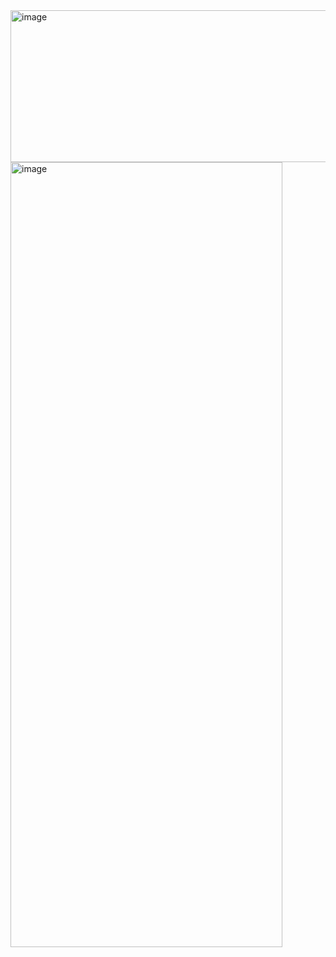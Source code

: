 <img width="1124" height="243" alt="image" src="https://github.com/user-attachments/assets/9e1c3683-e7d1-49c7-a9a5-f6221c13ca9f" />
<img width="435" height="1256" alt="image" src="https://github.com/user-attachments/assets/c5ad6576-34cb-4644-9f2a-68f86906b541" />

